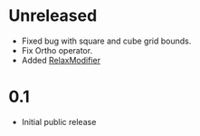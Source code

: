 # Unreleased

* Fixed bug with square and cube grid bounds.
* Fix Ortho operator.
* Added [RelaxModifier](modifiers/relaxmodifier.md)

# 0.1

* Initial public release